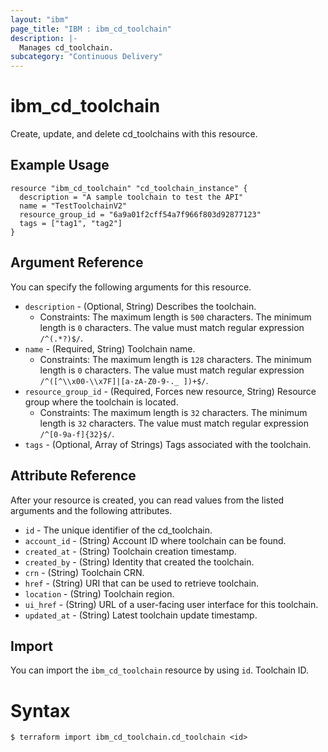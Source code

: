 ```yaml
---
layout: "ibm"
page_title: "IBM : ibm_cd_toolchain"
description: |-
  Manages cd_toolchain.
subcategory: "Continuous Delivery"
---
```


# ibm_cd_toolchain

Create, update, and delete cd_toolchains with this resource.

## Example Usage

```hcl
resource "ibm_cd_toolchain" "cd_toolchain_instance" {
  description = "A sample toolchain to test the API"
  name = "TestToolchainV2"
  resource_group_id = "6a9a01f2cff54a7f966f803d92877123"
  tags = ["tag1", "tag2"]
}
```

## Argument Reference

You can specify the following arguments for this resource.

* `description` - (Optional, String) Describes the toolchain.
  * Constraints: The maximum length is `500` characters. The minimum length is `0` characters. The value must match regular expression `/^(.*?)$/`.
* `name` - (Required, String) Toolchain name.
  * Constraints: The maximum length is `128` characters. The minimum length is `0` characters. The value must match regular expression `/^([^\\x00-\\x7F]|[a-zA-Z0-9-._ ])+$/`.
* `resource_group_id` - (Required, Forces new resource, String) Resource group where the toolchain is located.
  * Constraints: The maximum length is `32` characters. The minimum length is `32` characters. The value must match regular expression `/^[0-9a-f]{32}$/`.
* `tags` - (Optional, Array of Strings) Tags associated with the toolchain.


## Attribute Reference

After your resource is created, you can read values from the listed arguments and the following attributes.

* `id` - The unique identifier of the cd_toolchain.
* `account_id` - (String) Account ID where toolchain can be found.
* `created_at` - (String) Toolchain creation timestamp.
* `created_by` - (String) Identity that created the toolchain.
* `crn` - (String) Toolchain CRN.
* `href` - (String) URI that can be used to retrieve toolchain.
* `location` - (String) Toolchain region.
* `ui_href` - (String) URL of a user-facing user interface for this toolchain.
* `updated_at` - (String) Latest toolchain update timestamp.


## Import

You can import the `ibm_cd_toolchain` resource by using `id`. Toolchain ID.

# Syntax
```
$ terraform import ibm_cd_toolchain.cd_toolchain <id>
```
